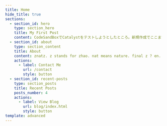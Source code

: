 ```yaml
---
title: Home
hide_title: true
sections:
  - section_id: hero
    type: section_hero
    title: My First Post
    content: CodeSandBoxでCatalystをテストしようとしたところ。新規作成でここまで誘導させた。
  - section_id: about
    type: section_content
    title: About
    content: znatz. z stands for zhao. nat means nature. final z ? en... not sure.
    actions:
      - label: Contact Me
        url: /contact
        style: button
  - section_id: recent-posts
    type: section_posts
    title: Recent Posts
    posts_number: 4
    actions:
      - label: View Blog
        url: blog/index.html
        style: button
template: advanced
---
```

